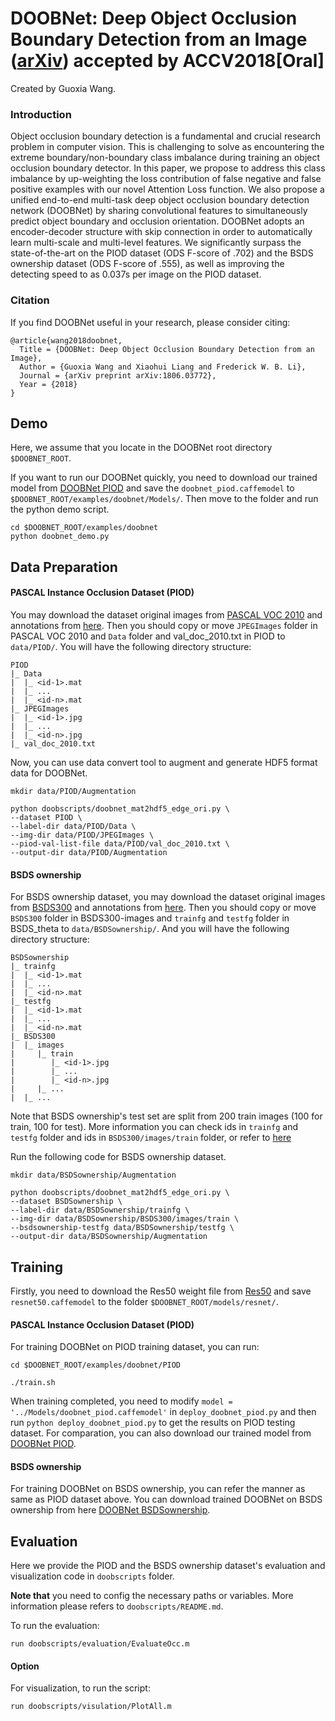 # DOOBNet: Deep Object Occlusion Boundary Detection from an Image ([arXiv](https://arxiv.org/abs/1806.03772)) accepted by ACCV2018[Oral]

Created by Guoxia Wang.

### Introduction

Object occlusion boundary detection is a fundamental and crucial research problem in computer vision. This is challenging to solve as encountering the extreme boundary/non-boundary class imbalance during training an object occlusion boundary detector. In this paper, we propose to address this class imbalance by up-weighting the loss contribution of false negative and false positive examples with our novel Attention Loss function. We also propose a unified end-to-end multi-task deep object occlusion boundary detection network (DOOBNet) by sharing convolutional features to simultaneously predict object boundary and occlusion orientation. DOOBNet adopts an encoder-decoder structure with skip connection in order to automatically learn multi-scale and multi-level features. We significantly surpass the state-of-the-art on the PIOD dataset (ODS F-score of .702) and the BSDS ownership dataset (ODS F-score of .555), as well as improving the detecting speed to as 0.037s per image on the PIOD dataset.

### Citation

If you find DOOBNet useful in your research, please consider citing:
```
@article{wang2018doobnet,
  Title = {DOOBNet: Deep Object Occlusion Boundary Detection from an Image},
  Author = {Guoxia Wang and Xiaohui Liang and Frederick W. B. Li},
  Journal = {arXiv preprint arXiv:1806.03772},
  Year = {2018}
}
```

## Demo

Here, we assume that you locate in the DOOBNet root directory `$DOOBNET_ROOT`.

If you want to run our DOOBNet quickly, you need to download our trained model from [DOOBNet PIOD](https://drive.google.com/open?id=1suGHfi1_Leky1nwqCqbSdNRrOfqF6XNF) and save the `doobnet_piod.caffemodel` to `$DOOBNET_ROOT/examples/doobnet/Models/`. Then move to the folder and run the python demo script.

```
cd $DOOBNET_ROOT/examples/doobnet
python doobnet_demo.py
```


## Data Preparation


#### PASCAL Instance Occlusion Dataset (PIOD)

You may download the dataset original images from [PASCAL VOC 2010](http://host.robots.ox.ac.uk/pascal/VOC/voc2010/VOCtrainval_03-May-2010.tar) and annotations from [here](https://drive.google.com/file/d/0B7DaWBKShuMBSkZ6Mm5RVmg5ck0/view?usp=sharing). Then you should copy or move `JPEGImages` folder in PASCAL VOC 2010 and `Data` folder and val\_doc_2010.txt in PIOD to `data/PIOD/`. You will have the following directory structure:
```
PIOD
|_ Data
|  |_ <id-1>.mat
|  |_ ...
|  |_ <id-n>.mat
|_ JPEGImages 
|  |_ <id-1>.jpg
|  |_ ...
|  |_ <id-n>.jpg
|_ val_doc_2010.txt
```

Now, you can use data convert tool to augment and generate HDF5 format data for DOOBNet. 
```
mkdir data/PIOD/Augmentation

python doobscripts/doobnet_mat2hdf5_edge_ori.py \
--dataset PIOD \
--label-dir data/PIOD/Data \
--img-dir data/PIOD/JPEGImages \
--piod-val-list-file data/PIOD/val_doc_2010.txt \
--output-dir data/PIOD/Augmentation
```

#### BSDS ownership

For BSDS ownership dataset, you may download the dataset original images from [BSDS300](http://www.eecs.berkeley.edu/Research/Projects/CS/vision/grouping/segbench/BSDS300-images.tgz) and annotations from [here](https://drive.google.com/open?id=0B7DaWBKShuMBd3Z0Vmk3UkZxcUU). Then you should copy or move `BSDS300` folder in BSDS300-images and `trainfg` and `testfg` folder in BSDS\_theta to `data/BSDSownership/`. And you will have the following directory structure:
```
BSDSownership
|_ trainfg
|  |_ <id-1>.mat
|  |_ ...
|  |_ <id-n>.mat
|_ testfg
|  |_ <id-1>.mat
|  |_ ...
|  |_ <id-n>.mat
|_ BSDS300
|  |_ images
|     |_ train
|        |_ <id-1>.jpg
|        |_ ...
|        |_ <id-n>.jpg
|     |_ ...
|  |_ ...
```
Note that BSDS ownership's test set are split from 200 train images (100 for train, 100 for test). More information you can check ids in `trainfg` and `testfg` folder and ids in `BSDS300/images/train` folder, or refer to [here](http://www.eecs.berkeley.edu/Research/Projects/CS/vision/grouping/fg/fgdata.tar.gz)

Run the following code for BSDS ownership dataset. 
```
mkdir data/BSDSownership/Augmentation

python doobscripts/doobnet_mat2hdf5_edge_ori.py \
--dataset BSDSownership \
--label-dir data/BSDSownership/trainfg \
--img-dir data/BSDSownership/BSDS300/images/train \
--bsdsownership-testfg data/BSDSownership/testfg \
--output-dir data/BSDSownership/Augmentation 
```

## Training

Firstly, you need to download the Res50 weight file from [Res50](https://drive.google.com/open?id=1nyGjqSj0LGVsY9iBhsEdo-TXSyROGTgZ) and save `resnet50.caffemodel` to the folder `$DOOBNET_ROOT/models/resnet/`.

#### PASCAL Instance Occlusion Dataset (PIOD)

For training DOOBNet on PIOD training dataset, you can run:

```
cd $DOOBNET_ROOT/examples/doobnet/PIOD

./train.sh
```
When training completed, you need to modify `model = '../Models/doobnet_piod.caffemodel'` in `deploy_doobnet_piod.py` and then run `python deploy_doobnet_piod.py` to get the results on PIOD testing dataset. For comparation, you can also download our trained model from [DOOBNet PIOD](https://drive.google.com/open?id=1suGHfi1_Leky1nwqCqbSdNRrOfqF6XNF).


#### BSDS ownership
For training DOOBNet on BSDS ownership, you can refer the manner as same as PIOD dataset above. You can download trained DOOBNet on BSDS ownership from here [DOOBNet BSDSownership](https://drive.google.com/open?id=1TMocxt9iE9w6qVLo4iFVwHoQm9nbsX9K).


## Evaluation

Here we provide the PIOD and the BSDS ownership dataset's evaluation and visualization code in `doobscripts` folder.

**Note that** you need to config the necessary paths or variables. More information please refers to `doobscripts/README.md`.

To run the evaluation:
```
run doobscripts/evaluation/EvaluateOcc.m
```

#### Option
For visualization, to run the script:
```
run doobscripts/visulation/PlotAll.m
```
